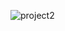 ![project2](https://github.com/Robot4/Gestion-Stock/assets/57044445/58828e34-1917-4d95-a881-94e8ffb7c0a3)
